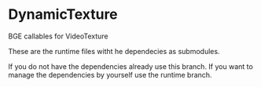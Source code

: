 # DynamicTexture
BGE callables for VideoTexture

These are the runtime files witht he dependecies as submodules. 

If you do not have the dependencies already use this branch. If you want to manage the dependencies by yourself use the runtime branch.
